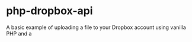 # php-dropbox-api

A basic example of uploading a file to your Dropbox account using vanilla PHP and a 
